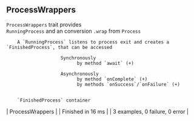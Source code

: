 ## ProcessWrappers
  
   `ProcessWrappers` trait provides                                                
        `RunningProcess` and an conversion `.wrap` from `Process`                 


        A `RunningProcess` listens to process exit and creates a `FinishedProcess`, that can be accessed              
            
                        Synchronously                                                                      
                              by method `await` (+)                                                                        
                                                                                                                                                                                                                                                                                                            
                        Asynchronously                                                                    
                              by method `onComplete` (+)          
                              by methods `onSuccess`/`onFailure` (+)                                                                        
                                                                                                                                                                                                                                                                                                                                                                                                        
                                                                                                                                                                                                                    
        `FinishedProcess` container                                                                                                                             
                                                                                                                                                            
| ProcessWrappers |
| Finished in 16 ms |
| 3 examples, 0 failure, 0 error |